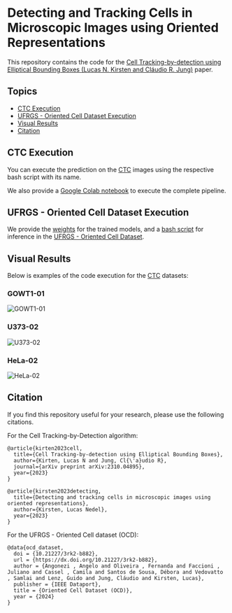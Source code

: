 # Detecting and Tracking Cells in Microscopic Images using Oriented Representations

This repository contains the code for the [Cell Tracking-by-detection using Elliptical Bounding Boxes (Lucas N. Kirsten and Cláudio R. Jung)](https://arxiv.org/abs/2310.04895) paper.

## Topics

- [CTC Execution](#ctc-execution)
- [UFRGS - Oriented Cell Dataset Execution](#ufrgs---oriented-cell-dataset-execution)
- [Visual Results](#visual-results)
- [Citation](#citation)

## CTC Execution

You can execute the prediction on the [CTC](http://celltrackingchallenge.net/) images using the respective bash script with its name.

We also provide a [Google Colab notebook](https://github.com/LucasKirsten/Deep-Cell-Tracking-EBB/blob/master/ISBI_Cell_Tracking.ipynb) to execute the complete pipeline.

## UFRGS - Oriented Cell Dataset Execution

We provide the [weights](https://drive.google.com/drive/u/0/folders/13N4G9k1E6wO3-RWXQv0pXMI8-4bZeBKo) for the trained models, and a [bash script](https://github.com/LucasKirsten/Deep-Cell-Tracking-EBB/blob/master/RotationDetection/make_prediction.sh) for inference in the [UFRGS - Oriented Cell Dataset](https://drive.google.com/drive/folders/1Ua8OExEh12u4YiXfAErNpTPspOo6RQr2?usp=drive_link).

## Visual Results

Below is examples of the code execution for the [CTC](http://celltrackingchallenge.net/) datasets:

### GOWT1-01
![GOWT1-01](images/GOWT1-01.gif)

### U373-02
![U373-02](images/U373-02.gif)

### HeLa-02
![HeLa-02](images/HeLa-02.gif)

## Citation

If you find this repository useful for your research, please use the following citations.

For the Cell Tracking-by-Detection algorithm:
```
@article{kirten2023cell,
  title={Cell Tracking-by-detection using Elliptical Bounding Boxes},
  author={Kirten, Lucas N and Jung, Cl{\'a}udio R},
  journal={arXiv preprint arXiv:2310.04895},
  year={2023}
}

@article{kirsten2023detecting,
  title={Detecting and tracking cells in microscopic images using oriented representations},
  author={Kirsten, Lucas Nedel},
  year={2023}
}
```

For the UFRGS - Oriented Cell dataset (OCD):

```
@data{ocd_dataset,
  doi = {10.21227/3rk2-b882},
  url = {https://dx.doi.org/10.21227/3rk2-b882},
  author = {Angonezi , Angelo and Oliveira , Fernanda and Faccioni , Juliano and Cassel , Camila and Santos de Sousa, Débora and Vedovatto , Samlai and Lenz, Guido and Jung, Cláudio and Kirsten, Lucas},
  publisher = {IEEE Dataport},
  title = {Oriented Cell Dataset (OCD)},
  year = {2024}
}
```
